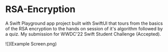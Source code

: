 # RSA-Encryption
A Swift Playground app project built with SwiftUI that tours from the basics of the RSA encryption to the hands on session of it's algorithm followed by a quiz. My submission for WWDC'22 Swift Student Challenge (Accepted).

![](Example Screen.png)
